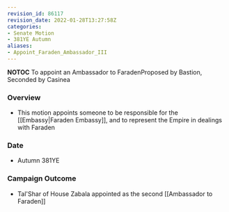 ```yaml
---
revision_id: 86117
revision_date: 2022-01-28T13:27:58Z
categories:
- Senate Motion
- 381YE Autumn
aliases:
- Appoint_Faraden_Ambassador_III
---
```



__NOTOC__
To appoint an Ambassador to FaradenProposed by Bastion, Seconded by Casinea 

### Overview
* This motion appoints someone to be responsible for the [[Embassy|Faraden Embassy]], and to represent the Empire in dealings with Faraden

### Date
* Autumn 381YE

### Campaign Outcome
* Tal'Shar of House Zabala appointed as the second [[Ambassador to Faraden]]